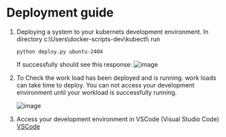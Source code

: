 # Deployment guide

1. Deploying a system to your kubernets development environment.
   In directory c:\Users<home directory>\docker-scripts-dev\kubectl\ run
   ```
   python deploy.py ubuntu-2404
   ```
   If successfully should see this response:
   ![image](https://github.com/user-attachments/assets/4a1deb60-9d6d-4a2a-b24f-b04463ffdc3c)

2. To Check the work load has been deployed and is running.
   work loads can take time to deploy.  You can not access your development environment until your workload is successfully running.
   
   ![image](https://github.com/user-attachments/assets/74ee5497-9aef-4a65-a12d-78451098208c)

   
3. Access your development environment in VSCode (Visual Studio Code)
   [VSCode](./VSCodeUserGuide.md)
